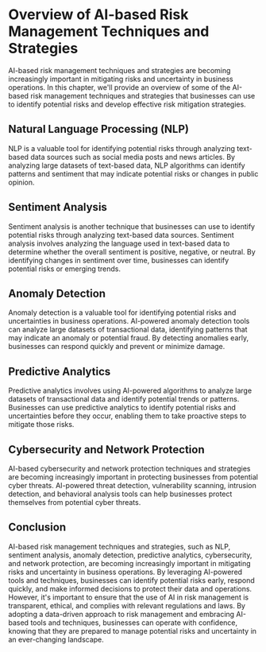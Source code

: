 Overview of AI-based Risk Management Techniques and Strategies
===========================================================================================================================

AI-based risk management techniques and strategies are becoming increasingly important in mitigating risks and uncertainty in business operations. In this chapter, we'll provide an overview of some of the AI-based risk management techniques and strategies that businesses can use to identify potential risks and develop effective risk mitigation strategies.

Natural Language Processing (NLP)
---------------------------------

NLP is a valuable tool for identifying potential risks through analyzing text-based data sources such as social media posts and news articles. By analyzing large datasets of text-based data, NLP algorithms can identify patterns and sentiment that may indicate potential risks or changes in public opinion.

Sentiment Analysis
------------------

Sentiment analysis is another technique that businesses can use to identify potential risks through analyzing text-based data sources. Sentiment analysis involves analyzing the language used in text-based data to determine whether the overall sentiment is positive, negative, or neutral. By identifying changes in sentiment over time, businesses can identify potential risks or emerging trends.

Anomaly Detection
-----------------

Anomaly detection is a valuable tool for identifying potential risks and uncertainties in business operations. AI-powered anomaly detection tools can analyze large datasets of transactional data, identifying patterns that may indicate an anomaly or potential fraud. By detecting anomalies early, businesses can respond quickly and prevent or minimize damage.

Predictive Analytics
--------------------

Predictive analytics involves using AI-powered algorithms to analyze large datasets of transactional data and identify potential trends or patterns. Businesses can use predictive analytics to identify potential risks and uncertainties before they occur, enabling them to take proactive steps to mitigate those risks.

Cybersecurity and Network Protection
------------------------------------

AI-based cybersecurity and network protection techniques and strategies are becoming increasingly important in protecting businesses from potential cyber threats. AI-powered threat detection, vulnerability scanning, intrusion detection, and behavioral analysis tools can help businesses protect themselves from potential cyber threats.

Conclusion
----------

AI-based risk management techniques and strategies, such as NLP, sentiment analysis, anomaly detection, predictive analytics, cybersecurity, and network protection, are becoming increasingly important in mitigating risks and uncertainty in business operations. By leveraging AI-powered tools and techniques, businesses can identify potential risks early, respond quickly, and make informed decisions to protect their data and operations. However, it's important to ensure that the use of AI in risk management is transparent, ethical, and complies with relevant regulations and laws. By adopting a data-driven approach to risk management and embracing AI-based tools and techniques, businesses can operate with confidence, knowing that they are prepared to manage potential risks and uncertainty in an ever-changing landscape.
